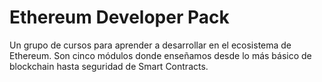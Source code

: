 # Ethereum Developer Pack

Un grupo de cursos para aprender a desarrollar en el ecosistema de Ethereum. Son cinco módulos donde enseñamos desde lo más básico de blockchain hasta seguridad de Smart Contracts.
